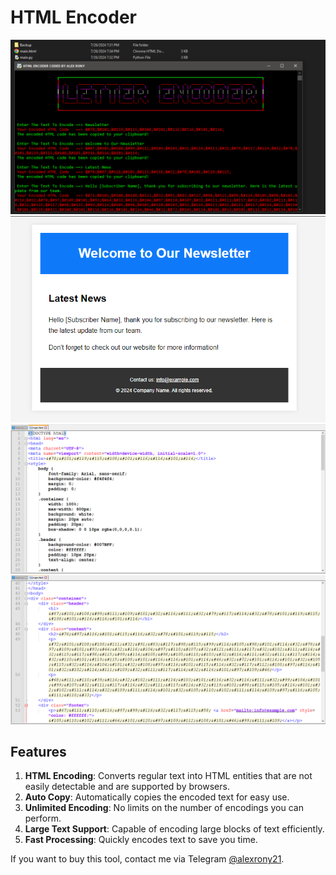 # HTML Encoder

![Image](https://raw.githubusercontent.com/thepythoncode97/HTML-Encoder/refs/heads/main/Html_Encoder.png)
![Image](https://raw.githubusercontent.com/thepythoncode97/HTML-Encoder/refs/heads/main/Front_Proof.png)
![Image](https://raw.githubusercontent.com/thepythoncode97/HTML-Encoder/refs/heads/main/Code_Proof2.png)
![Image](https://raw.githubusercontent.com/thepythoncode97/HTML-Encoder/refs/heads/main/Code_Proof.png)

## Features

1. **HTML Encoding**: Converts regular text into HTML entities that are not easily detectable and are supported by browsers.
2. **Auto Copy**: Automatically copies the encoded text for easy use.
3. **Unlimited Encoding**: No limits on the number of encodings you can perform.
4. **Large Text Support**: Capable of encoding large blocks of text efficiently.
5. **Fast Processing**: Quickly encodes text to save you time.

If you want to buy this tool, contact me via Telegram [@alexrony21](https://t.me/alexrony21).
